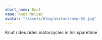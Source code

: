 ```yaml
---
short_name: Knut
name: Knut Melvær
avatar: "/assets/blog/avatars/ava-02.jpg"
---
```

Knut rides rides motorcycles in his sparetime
